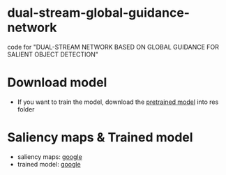 # dual-stream-global-guidance-network
code for "DUAL-STREAM NETWORK BASED ON GLOBAL GUIDANCE FOR SALIENT OBJECT DETECTION"
# Download model
* If you want to train the model, download the [pretrained model](https://drive.google.com/file/d/1xbKFnlNVB2SkBsuJIH1DAUF_RurNZF-I/view?usp=sharing) into res folder

# Saliency maps & Trained model
* saliency maps: [google](https://drive.google.com/drive/folders/13PDMlfQND3HrI0HOgs-KG8TfraC6PNAg?usp=sharing)
* trained model: [google](https://drive.google.com/drive/folders/13PDMlfQND3HrI0HOgs-KG8TfraC6PNAg?usp=sharing)
